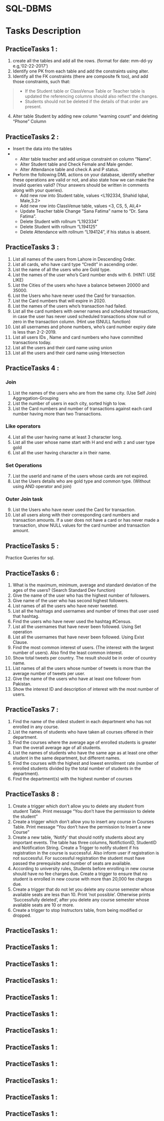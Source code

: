 # SQL-DBMS

# Tasks Description 

## PracticeTasks 1 :
1. create all the tables and add all the rows. (format for date: mm-dd-yy e.g,‘02-22-2017’)
2. Identify one PK from each table and add the constraints using alter.
3. Identify all the FK constraints (there are composite fk too), and add those constraints, such that:
>  - If the Student table or ClassVenue Table or Teacher table is updated the referencing columns should also reflect the changes.
>  -  Students should not be deleted if the details of that order are present.
4. Alter table Student by adding new column “warning count” and deleting “Phone” Column

## PracticeTasks 2 :
+ Insert the data into the tables
+
  - Alter table teacher and add unique constraint on column “Name”.
  - Alter Student table and Check Female and Male gender.
  -  Alter Attendance table and check A and P status.
+ Perform the following DML actions on your database, identify whether these operations are valid or not, and also state how we can make the invalid queries valid?
(Your answers should be written in comments along with your queries).
  - Add new row into Student table, values <L192334, Shahid Iqbal, Male,3.2>
  - Add new row into ClassVenue table, values <3, CS, 5, Ali,4>
  - Update Teacher table Change “Sana Fatima” name to “Dr. Sana Fatima”.
  -  Delete Student with rollnum “L192334”
  - Delete Student with rollnum “L194125”
  - Delete Attendance with rollnum “L194124”, if his status is absent.

## PracticeTasks 3 :
1. List all names of the users from Lahore in Descending Order.
2. List all cards, who have card type “Credit” in ascending order.
3. List the name of all the users who are Gold type.
4. List the names of the user who’s Card number ends with 6. (HINT: USE LIKE)
5. List the Cities of the users who have a balance between 20000 and 35000.
6. List the Users who have never used the Card for transaction.
7. List the Card numbers that will expire in 2020.
8. List the names of the users who’s transaction had failed.
9. List all the card numbers with owner names and scheduled transactions, in case the user has never used scheduled transactions show null or zero in the transaction column. (Hint use ISNULL function)
10. List all usernames and phone numbers, who’s card number expiry date is less than 2-2-2019.
11. List all users IDs , Name and card numbers who have committed transactions today.
12. List all the users and their card name using union
13. List all the users and their card name using Intersection

## PracticeTasks 4 :
### Join
1. List the names of the users who are from the same city. (Use Self Join) Aggregation-Grouping
2. List the number of users in each city, sorted high to low.
3. List the Card numbers and number of transactions against each card number having more than two Transactions. 

### Like operators
4. List all the user having name at least 3 character long.
5. List all the user whose name start with H and end with z and user type gold
6. List all the user having character a in their name.

### Set Operations
7. List the userId and name of the users whose cards are not expired.
8. List the Users details who are gold type and common type. (Without using AND operator and join)

### Outer Join task
9. List the Users who have never used the Card for transaction.
10. List all users along with their corresponding card numbers and transaction amounts. If a user does not have a card or has never made a transaction, show NULL values for the card number and transaction amount.

## PracticeTasks 5 :
Practice Queries for sql.

## PracticeTasks 6 :
1. What is the maximum, minimum, average and standard deviation of the ages of the users? (Search Standard Dev function)
2. Give the name of the user who has the highest number of followers.
3. Give name of the user who has second highest followers.
4. List names of all the users who have never tweeted.
5. List all the hashtags and usernames and number of times that user used that hashtag.
6. Find the users who have never used the hashtag #Census.
7. List all the usernames that have never been followed. Using Set operation
8. List all the usernames that have never been followed. Using Exist Clause.
9. Find the most common interest of users. (The interest with the largest number of users). Also find the least common interest.
10. Show total tweets per country. The result should be in order of country name.
11. List names of all the users whose number of tweets is more than the average number of tweets per user.
12. Give the name of the users who have at least one follower from Pakistan.
13. Show the interest ID and description of interest with the most number of users.

## PracticeTasks 7 :
1. Find the name of the oldest student in each department who has not enrolled in any course.
2. List the names of students who have taken all courses offered in their department.
3. Find the courses where the average age of enrolled students is greater than the overall average age of all students.
4. List the names of students who have the same age as at least one other student in the same department, but different names.
5. Find the courses with the highest and lowest enrollment rate (number of enrolled students divided by the total number of students in the department).
6. Find the department(s) with the highest number of courses
   
## PracticeTasks 8 :
1. Create a trigger which don’t allow you to delete any student from student Table.  Print message “You don’t have the permission to delete the student”
2. Create a trigger which don’t allow you to insert any course in Courses Table.  Print message “You don’t have the permission to Insert a new Course” 
3. Create a new table, ‘Notify’ that should notify students about any important events. The table has three columns, NotifictionID, StudentID and Notification String. Create a Trigger to notify student if his registration in the course is successful. Also inform user if registration is not successful. For successful registration the student must have passed the prerequisite and number of seats are available. 
4. According to university rules, Students before enrolling in new course should have no fee charges due. Create a trigger to ensure that no student is enrolled in new course with more than 20,000 fee charges due. 
5. Create a trigger that do not let you delete any course semester whose available seats are less than 10. Print ‘not possible’.  Otherwise prints ‘Successfully deleted’, after you delete any course semester whose available seats are 10 or more. 
6. Create a trigger to stop Instructors table, from being modified or dropped.


## PracticeTasks 1 :

## PracticeTasks 1 :

## PracticeTasks 1 :

## PracticeTasks 1 :

## PracticeTasks 1 :

## PracticeTasks 1 :

## PracticeTasks 1 :

## PracticeTasks 1 :

## PracticeTasks 1 :

## PracticeTasks 1 :

## PracticeTasks 1 :

## PracticeTasks 1 :



